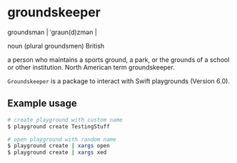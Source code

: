 # groundskeeper

groundsman | ˈɡraʊn(d)zmən |

noun (plural groundsmen) British

a person who maintains a sports ground, a park, or the grounds of a school or other institution. North American term groundskeeper.

`Groundskeeper` is a package to interact with Swift playgrounds (Version 6.0).

## Example usage

```bash
# create playground with custom name
$ playground create TestingStuff

# open playground with random name
$ playground create | xargs open
$ playground create | xargs xed
```
